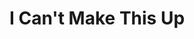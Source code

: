 ---
title: "I Can't Make This Up"
description: "“You can't control the events that happen to you, but you can control your interpretation of them. So why not choose the story that serves your life the best?”"
cover: "images/reading/i-can-not-make-this-up.jpeg"
publishDate: 2020-04-14
authors: "Kevin Hart"
categories: ["stories & narratives"]
status: 🟢
---